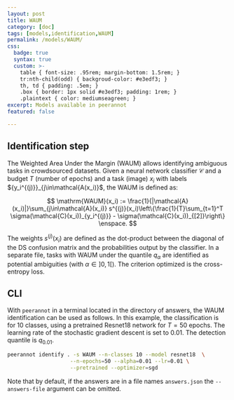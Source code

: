 ```yaml
---
layout: post
title: WAUM
category: [doc]
tags: [models,identification,WAUM]
permalink: /models/WAUM/
css:
  badge: true
  syntax: true
  custom: >-
    table { font-size: .95rem; margin-bottom: 1.5rem; }
    tr:nth-child(odd) { backgroud-color: #e3edf3; }
    th, td { padding: .5em; }
    .box { border: 1px solid #e3edf3; padding: 1rem; }
    .plaintext { color: mediumseagreen; }
excerpt: Models available in peerannot
featured: false

---
```


## Identification step

The Weighted Area Under the Margin (WAUM) allows identifying ambiguous tasks in crowdsourced datasets.
Given a neural network classifier $\mathcal{C}$ and a budget $T$ (number of epochs) and a task (image) $x_i$ with labels $\{y_i^{(j)}\}_{j\in\mathcal{A(x_i)}$, the WAUM is defined as:

$$
\mathrm{WAUM}(x_i) := \frac{1}{|\mathcal{A}(x_i)|}\sum_{j\in\mathcal{A}(x_i)} s^{(j)}(x_i)\left\{\frac{1}{T}\sum_{t=1}^T  \sigma(\mathcal{C}(x_i))_{y_i^{(j)}} - \sigma(\mathcal{C}(x_i))_{[2]}\right\} \enspace.
$$

The weights $s^{(j)}(x_i)$ are defined as the dot-product between the diagonal of the DS confusion matrix and the probabilities output by the classifier.
In a separate file, tasks with WAUM under the quantile $q_\alpha$ are identified as potential ambiguities (with $\alpha\in]0,1[$).
The criterion optimized is the cross-entropy loss.

## CLI
With `peerannot` in a terminal located in the directory of answers, the WAUM identification can be used as follows.
In this example, the classification is for 10 classes, using a pretrained Resnet18 network for $T=50$ epochs. The learning rate of the stochastic gradient descent is set to $0.01$.
The detection quantile is $q_{0.01}$.

```bash
peerannot identify . -s WAUM --n-classes 10 --model resnet18  \
                    --n-epochs=50 --alpha=0.01 --lr=0.01 \
                    --pretrained --optimizer=sgd
```

Note that by default, if the answers are in a file names `answers.json` the `--answers-file` argument can be omitted.


